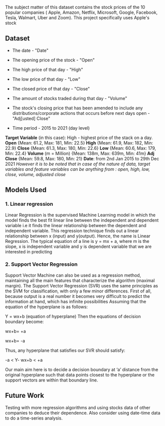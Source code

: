 The subject matter of this dataset contains the stock prices of the 10 popular companies ( Apple, Amazon, Netflix, Microsoft, Google, Facebook, Tesla, Walmart, Uber and Zoom). This project specifically uses Apple's stock 
## Dataset

- The date - "Date"

- The opening price of the stock - "Open"

- The high price of that day - "High"

- The low price of that day - "Low"

- The closed price of that day - "Close"

- The amount of stocks traded during that day - "Volume"

- The stock's closing price that has been amended to include any distributions/corporate actions that occurs before next days open - "Adj[usted] Close"

- Time period - 2015 to 2021 (day level)

**Target Variable** (in this case): High - highest price of the stack on a day.
**Open** {Mean: 61.2, Max: 181, Min: 22.5}
**High** {Mean: 61.9, Max: 182, Min: 22.9} 
**Close** {Mean: 61.3, Max: 180, Min: 22.6} 
**Low** {Mean: 60.6, Max: 179, Min: 22.4}
**Volume** (m = Million) {Mean: 138m, Max: 639m, Min: 41m} 
**Adj Close** {Mean: 59.8, Max: 180, Min: 21}
**Date**: from 2nd Jan 2015 to 29th Dec 2021
*However it is to be noted that in case of the nature of data, target variables and feature variables can be anything from : open, high, low, close, volume, adjusted close*

## Models Used

### 1. Linear regression
 Linear Regression is the supervised Machine Learning model in which the model finds the best fit linear line between the independent and dependent variable i.e it finds the linear relationship between the dependent and independent variable.
 This regression technique finds out a linear relationship between x (input) and y(output). Hence, the name is Linear Regression.
The typical equation of a line is y = mx + a, where m is the slope, x is independent variable and y is dependent variable that we are interested in predicting

### 2. Support Vector Regression
Support Vector Machine can also be used as a regression method, maintaining all the main features that characterize the algorithm (maximal margin). The Support Vector Regression (SVR) uses the same principles as the SVM for classification, with only a few minor differences. First of all, because output is a real number it becomes very difficult to predict the information at hand, which has infinite possibilities
Assuming that the equation of the hyperplane is as follows:

Y = wx+b (equation of hyperplane)
Then the equations of decision boundary become:

wx+b= +a

wx+b= -a

Thus, any hyperplane that satisfies our SVR should satisfy:

-a < Y- wx+b < +a 

Our main aim here is to decide a decision boundary at ‘a’ distance from the original hyperplane such that data points closest to the hyperplane or the support vectors are within that boundary line.

## Future Work
Testing with more regression algorithms and using stocks data of other companies to deduce their dependence. 
Also consider using date-time data to do a time-series analysis.
